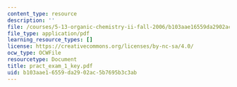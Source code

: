 ```yaml
---
content_type: resource
description: ''
file: /courses/5-13-organic-chemistry-ii-fall-2006/b103aae16559da2902ac5b7695b3c3ab_pract_exam_1_key.pdf
file_type: application/pdf
learning_resource_types: []
license: https://creativecommons.org/licenses/by-nc-sa/4.0/
ocw_type: OCWFile
resourcetype: Document
title: pract_exam_1_key.pdf
uid: b103aae1-6559-da29-02ac-5b7695b3c3ab
---
```

